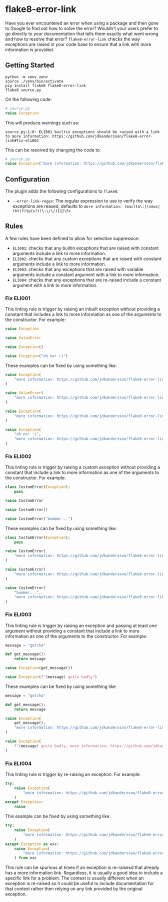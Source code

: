 # flake8-error-link

Have you ever encountered an error when using a package and then gone to Google
to find out how to solve the error? Wouldn't your users prefer to go directly
to your documentation that tells them exactly what went wrong and how to
resolve that error? `flake8-error-link` checks the way exceptions are raised in
your code base to ensure that a link with more information is provided.

## Getting Started

```shell
python -m venv venv
source ./venv/bin/activate
pip install flake8 flake8-error-link
flake8 source.py
```

On the following code:

```Python
# source.py
raise Exception
```

This will produce warnings such as:

```shell
source.py:1:0: ELI001 builtin exceptions should be raised with a link to more information: https://github.com/jdkandersson/flake8-error-link#fix-eli001
```

This can be resolved by changing the code to:

```Python
# source.py
raise Exception("more information: https://github.com/jdkandersson/flake8-error-link#fix-eli001")
```

## Configuration

The plugin adds the following configurations to `flake8`:

* `--error-link-regex`: The regular expression to use to verify the way
  exceptions are reased, defaults to
  `more information: (mailto\:|(news|(ht|f)tp(s?))\:\/\/){1}\S+`


## Rules

A few rules have been defined to allow for selective suppression:

* `ELI001`: checks that any builtin exceptions that are raised with constant
   arguments include a link to more information.
* `ELI002`: checks that any custom exceptions that are raised with constant
   arguments include a link to more information.
* `ELI003`: checks that any exceptions that are raised with variable arguments
  include a constant argument with a link to more information.
* `ELI004`: checks that any exceptions that are re-raised include a constant
  argument with a link to more information.

### Fix ELI001

This linting rule is trigger by raising an inbuilt exception without providing
a constant that includes a link to more information as one of the arguments to
the constructor. For example:

```Python
raise Exception

raise ValueError

raise Exception()

raise Exception("oh no! :(")
```

These examples can be fixed by using something like:

```Python
raise Exception(
    "more information: https://github.com/jdkandersson/flake8-error-link#fix-eli001"
)

raise ValueError(
    "more information: https://github.com/jdkandersson/flake8-error-link#fix-eli001"
)

raise Exception(
    "more information: https://github.com/jdkandersson/flake8-error-link#fix-eli001"
)

raise Exception(
    "oh no! :(",
    "more information: https://github.com/jdkandersson/flake8-error-link#fix-eli001",
)
```

### Fix ELI002

This linting rule is trigger by raising a custom exception without providing
a constant that include a link to more information as one of the arguments to
the constructor. For example:

```Python
class CustomError(Exception):
    pass

raise CustomError

raise CustomError()

raise CustomError("bummer...")
```

These examples can be fixed by using something like:

```Python
class CustomError(Exception):
    pass

raise CustomError(
    "more information: https://github.com/jdkandersson/flake8-error-link#fix-eli002"
)

raise CustomError(
    "more information: https://github.com/jdkandersson/flake8-error-link#fix-eli002"
)

raise CustomError(
    "bummer...",
    "more information: https://github.com/jdkandersson/flake8-error-link#fix-eli002",
)
```

### Fix ELI003

This linting rule is trigger by raising an exception and passing at least one
argument without providing a constant that include a link to more information
as one of the arguments to the constructor. For example:

```Python
message = "gotcha"

def get_message():
    return message

raise Exception(get_message())

raise Exception(f"{message} quite badly")
```

These examples can be fixed by using something like:

```Python
message = "gotcha"

def get_message():
    return message

raise Exception(
    get_message(),
    "more information: https://github.com/jdkandersson/flake8-error-link#fix-eli003",
)

raise Exception(
    f"{message} quite badly, more information: https://github.com/jdkandersson/flake8-error-link#fix-eli003"
)
```

### Fix ELI004

This linting rule is trigger by re-raising an exception. For example:

```Python
try:
    raise Exception(
        "more information: https://github.com/jdkandersson/flake8-error-link#fix-eli004"
    )
except Exception:
    raise
```

This example can be fixed by using something like:

```Python
try:
    raise Exception(
        "more information: https://github.com/jdkandersson/flake8-error-link#fix-eli004"
    )
except Exception as exc:
    raise Exception(
        "more information: https://github.com/jdkandersson/flake8-error-link#fix-eli004"
    ) from exc
```

This rule can be spurious at times if an exception is re-raisesd that already
has a more information link. Regardless, it is usually a good idea to include a
specific link for a problem. The context is usually different when an exception
is re-raised so it could be useful to include documentation for that context
rather then relying on any link provided by the original exception.
